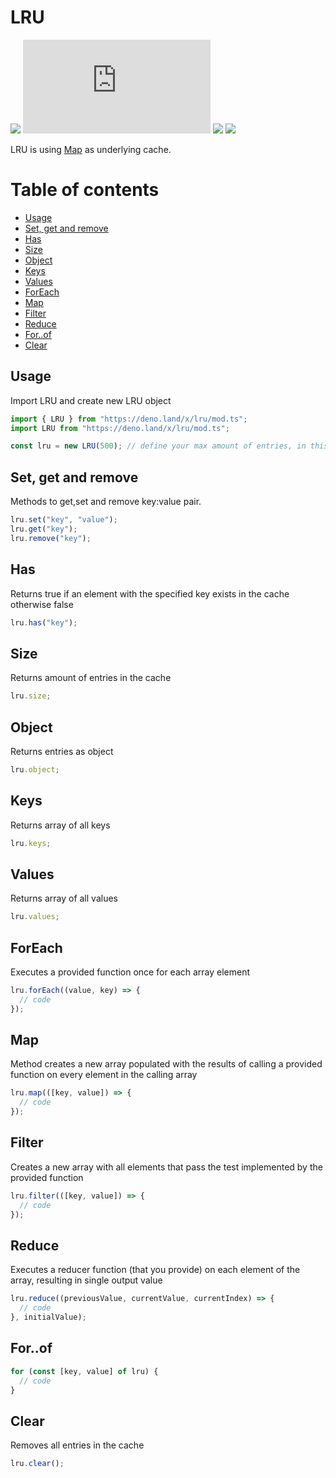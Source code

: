 # LRU

![](https://img.shields.io/github/workflow/status/liltoto/lru/Test/master?style=for-the-badge)
![](https://img.shields.io/github/size/liltoto/LRU/mod.ts?style=for-the-badge)
![](https://img.shields.io/github/languages/top/liltoto/lru?style=for-the-badge)
![](https://img.shields.io/github/license/liltoto/lru?style=for-the-badge)

LRU is using [Map](https://developer.mozilla.org/en-US/docs/Web/JavaScript/Reference/Global_Objects/Map) as underlying cache.

# Table of contents

- [Usage](#usage)
- [Set, get and remove](#set-get-and-remove)
- [Has](#has)
- [Size](#size)
- [Object](#object)
- [Keys](#keys)
- [Values](#values)
- [ForEach](#foreach)
- [Map](#map)
- [Filter](#filter)
- [Reduce](#reduce)
- [For..of](#for..of)
- [Clear](#clear)

## Usage

Import LRU and create new LRU object

```typescript
import { LRU } from "https://deno.land/x/lru/mod.ts";
import LRU from "https://deno.land/x/lru/mod.ts";

const lru = new LRU(500); // define your max amount of entries, in this example is 500
```

## Set, get and remove

Methods to get,set and remove key:value pair.

```typescript
lru.set("key", "value");
lru.get("key");
lru.remove("key");
```

## Has

Returns true if an element with the specified key exists in the cache otherwise false

```typescript
lru.has("key");
```

## Size

Returns amount of entries in the cache

```typescript
lru.size;
```

## Object

Returns entries as object

```typescript
lru.object;
```

## Keys

Returns array of all keys

```typescript
lru.keys;
```

## Values

Returns array of all values

```typescript
lru.values;
```

## ForEach

Executes a provided function once for each array element

```typescript
lru.forEach((value, key) => {
  // code
});
```

## Map

Method creates a new array populated with the results of calling a provided function on every element in the calling array

```typescript
lru.map(([key, value]) => {
  // code
});
```

## Filter

Creates a new array with all elements that pass the test implemented by the provided function

```typescript
lru.filter(([key, value]) => {
  // code
});
```

## Reduce

Executes a reducer function (that you provide) on each element of the array, resulting in single output value

```typescript
lru.reduce((previousValue, currentValue, currentIndex) => {
  // code
}, initialValue);
```

## For..of

```typescript
for (const [key, value] of lru) {
  // code
}
```

## Clear

Removes all entries in the cache

```typescript
lru.clear();
```
